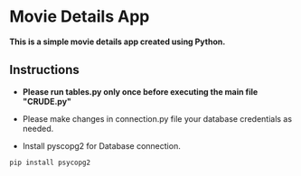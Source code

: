 # Movie Details App

**This is a simple movie details app created using Python.**

## Instructions
* **Please run tables.py only once before executing the main file "CRUDE.py"**

* Please make changes in connection.py file your database credentials as needed.

* Install pyscopg2 for Database connection.
```bash
pip install psycopg2
```

